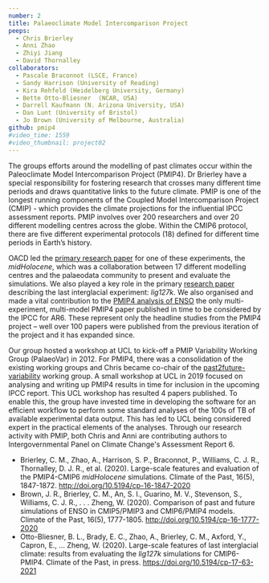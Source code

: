 ```yaml
---
number: 2
title: Palaeoclimate Model Intercomparison Project
peeps: 
  - Chris Brierley
  - Anni Zhao
  - Zhiyi Jiang
  - David Thornalley
collaborators:
  - Pascale Braconnot (LSCE, France)
  - Sandy Harrison (University of Reading) 
  - Kira Rehfeld (Heidelberg University, Germany)
  - Bette Otto-Bliesner  (NCAR, USA)
  - Darrell Kaufmann (N. Arizona University, USA)
  - Dan Lunt (University of Bristol)
  - Jo Brown (University of Melbourne, Australia)
github: pmip4
#video_time: 1559
#video_thumbnail: project02
---
```


The groups efforts around the modelling of past climates occur within the Paleoclimate Model Intercomparison Project (PMIP4). Dr Brierley have a special responsibility for fostering research that crosses many different time periods and draws quantitative links to the future climate. PMIP is one of the longest running components of the Coupled Model Intercomparison Project (CMIP) - which provides the climate projections for the influential IPCC assessment reports. PMIP involves over 200 researchers and over 20 different modelling centres across the globe. Within the CMIP6 protocol, there are five different experimental protocols (18) defined for different time periods in Earth’s history. 

OACD led the [primary research paper](http://doi.org/10.5194/cp-16-1847-2020) for one of these experiments, the *midHolocene*, which was a collaboration between 17 different modelling centres and the palaeodata community to present and evaluate the simulations. We also played a key role in the primary [research paper](https://doi.org/10.5194/cp-17-63-2021) describing the last interglacial experiment: *lig127k*. We also organised and made a vital contribution to the [PMIP4 analysis of ENSO](https://doi.org/10.5194/cp-16-1777-2020) the only multi-experiment, multi-model PMIP4 paper published in time to be considered by the IPCC for AR6. These represent only the headline studies from the PMIP4 project – well over 100 papers were published from the previous iteration of the project and it has expanded since. 

Our group hosted a workshop at UCL to kick-off a PMIP Variability Working Group (PalaeoVar) in 2012. For PMIP4, there was a consolidation of the existing working groups and Chris became co-chair of the [past2future-variability](www.past2future.org) working group. A small workshop at UCL in 2019 focused on analysing and writing up PMIP4 results in time for inclusion in the upcoming IPCC report. This UCL workshop has resulted 4 papers published. To enable this, the group have invested time in developing the software for an efficient workflow to perform some standard analyses of the 100s of TB of available experimental data output. This has led to UCL being considered expert in the practical elements of the analyses. Through our research activity with PMIP, both Chris and Anni are contributing authors to Intergovernmental Panel on Climate Change's Assessment Report 6. 

- Brierley, C. M., Zhao, A., Harrison, S. P., Braconnot, P., Williams, C. J. R., Thornalley, D. J. R., et al. (2020). Large-scale features and evaluation of the PMIP4-CMIP6 *midHolocene* simulations. Climate of the Past, 16(5), 1847-1872. <http://doi.org/10.5194/cp-16-1847-2020>
- Brown, J. R., Brierley, C. M., An, S. I., Guarino, M. V., Stevenson, S., Williams, C. J. R., . . . Zheng, W. (2020). Comparison of past and future simulations of ENSO in CMIP5/PMIP3 and CMIP6/PMIP4 models. Climate of the Past, 16(5), 1777-1805. <http://doi.org/10.5194/cp-16-1777-2020>
- Otto-Bliesner, B. L., Brady, E. C., Zhao, A., Brierley, C. M., Axford, Y., Capron, E., … Zheng, W. (2020). Large-scale features of last interglacial climate: results from evaluating the *lig127k* simulations for CMIP6-PMIP4. Climate of the Past, in press. <https://doi.org/10.5194/cp-17-63-2021>

